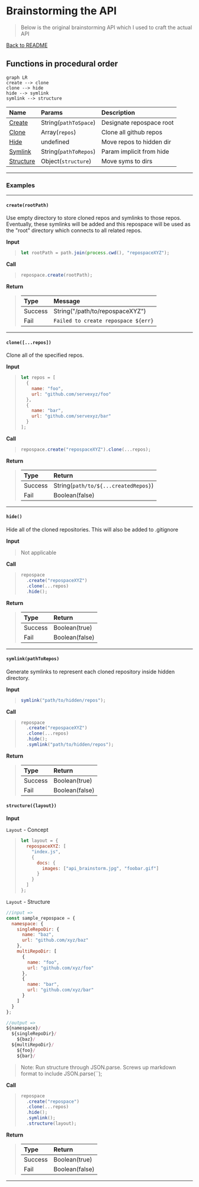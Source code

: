 # Brainstorming the API

> Below is the original brainstorming API which I used to craft the actual API

[Back to README](../README.md)

## Functions in procedural order

```mermaid
graph LR
create --> clone
clone --> hide
hide --> symlink
symlink --> structure
```

| Name                      | Params                | Description              |
| :------------------------ | :-------------------- | :----------------------- |
| [Create](#createrootpath) | String(`pathToSpace`) | Designate repospace root |
| [Clone](#clone)           | Array(`repos`)        | Clone all github repos   |
| [Hide](#hide)             | undefined             | Move repos to hidden dir |
| [Symlink](#symlink)       | String(`pathToRepos`) | Param implicit from hide |
| [Structure](#structure)   | Object(`structure`)   | Move syms to dirs        |

---

### Examples

---

#### `create(rootPath)`

Use empty directory to store cloned repos and symlinks to those repos. Eventually, these symlinks will be added and this repospace will be used as the "root" directory which connects to all related repos.

**Input**

> ```js
> let rootPath = path.join(process.cwd(), "repospaceXYZ");
> ```

**Call**

> ```js
> repospace.create(rootPath);
> ```

**Return**

> | Type    | Message                             |
> | :------ | :---------------------------------- |
> | Success | String("/path/to/repospaceXYZ")     |
> | Fail    | `Failed to create repospace ${err}` |

---

#### `clone([...repos])`

Clone all of the specified repos.

**Input**

> ```js
> let repos = [
>   {
>     name: "foo",
>     url: "github.com/servexyz/foo"
>   },
>   {
>     name: "bar",
>     url: "github.com/servexyz/bar"
>   }
> ];
> ```

**Call**

> ```js
> repospace.create("repospaceXYZ").clone(...repos);
> ```

**Return**

> | Type    | Return                               |
> | :------ | :----------------------------------- |
> | Success | String(`path/to/${...createdRepos}`) |
> | Fail    | Boolean(false)                       |

---

#### `hide()`

Hide all of the cloned repositories. This will also be added to .gitignore

**Input**

> Not applicable

**Call**

> ```js
> repospace
>   .create("repospaceXYZ")
>   .clone(...repos)
>   .hide();
> ```

**Return**

> | Type    | Return         |
> | :------ | :------------- |
> | Success | Boolean(true)  |
> | Fail    | Boolean(false) |

---

#### `symlink(pathToRepos)`

Generate symlinks to represent each cloned repository inside hidden directory.

**Input**

> ```js
> symlink("path/to/hidden/repos");
> ```

**Call**

> ```js
> repospace
>   .create("repospaceXYZ")
>   .clone(...repos)
>   .hide();
>   .symlink("path/to/hidden/repos");
> ```

**Return**

> | Type    | Return         |
> | :------ | :------------- |
> | Success | Boolean(true)  |
> | Fail    | Boolean(false) |

#### `structure({layout})`

**Input**

`Layout` - Concept

> ```js
> let layout = {
>   repospaceXYZ: [
>     "index.js",
>     {
>       docs: {
>         images: ["api_brainstorm.jpg", "foobar.gif"]
>       }
>     }
>   ]
> };
> ```

`Layout` - Structure

```js
//input =>
const sample_repospace = {
  namespace: {
    singleRepoDir: {
      name: "baz",
      url: "github.com/xyz/baz"
    },
    multiRepoDir: [
      {
        name: "foo",
        url: "github.com/xyz/foo"
      },
      {
        name: "bar",
        url: "github.com/xyz/bar"
      }
    ]
  }
};

//output =>
${namespace}/
  ${singleRepoDir}/
    ${baz}/
  ${multiRepoDir}/
    ${foo}/
    ${bar}/
```

> Note: Run structure through JSON.parse. Screws up markdown format to include JSON.parse(``);

**Call**

> ```js
> repospace
>   .create("repospace")
>   .clone(...repos)
>   .hide();
>   .symlink();
>   .structure(layout);
> ```

**Return**

> | Type    | Return         |
> | :------ | :------------- |
> | Success | Boolean(true)  |
> | Fail    | Boolean(false) |

---
